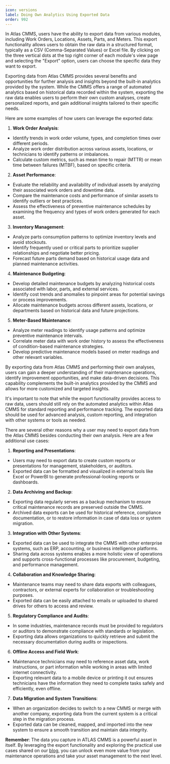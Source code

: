 ```yaml
---
icon: versions
label: Doing Own Analytics Using Exported Data
order: 992
---
```


In Atlas CMMS, users have the ability to export data from various modules, including Work Orders, Locations, Assets, Parts, and Meters. This export functionality allows users to obtain the raw data in a structured format, typically as a CSV (Comma-Separated Values) or Excel file. By clicking on the three vertical dots at the top right corner of each module's view page and selecting the "Export" option, users can choose the specific data they want to export.

Exporting data from Atlas CMMS provides several benefits and opportunities for further analysis and insights beyond the built-in analytics provided by the system. While the CMMS offers a range of automated analytics based on historical data recorded within the system, exporting the raw data enables users to perform their own custom analyses, create personalized reports, and gain additional insights tailored to their specific needs.

Here are some examples of how users can leverage the exported data:

1. **Work Order Analysis**:
- Identify trends in work order volume, types, and completion times over different periods.
- Analyze work order distribution across various assets, locations, or technicians to identify patterns or imbalances.
- Calculate custom metrics, such as mean time to repair (MTTR) or mean time between failures (MTBF), based on specific criteria.
2. **Asset Performance**:
- Evaluate the reliability and availability of individual assets by analyzing their associated work orders and downtime data.
- Compare the maintenance costs and performance of similar assets to identify outliers or best practices.
- Assess the effectiveness of preventive maintenance schedules by examining the frequency and types of work orders generated for each asset.
3. **Inventory Management**:
- Analyze parts consumption patterns to optimize inventory levels and avoid stockouts.
- Identify frequently used or critical parts to prioritize supplier relationships and negotiate better pricing.
- Forecast future parts demand based on historical usage data and planned maintenance activities.
4. **Maintenance Budgeting**:
- Develop detailed maintenance budgets by analyzing historical costs associated with labor, parts, and external services.
- Identify cost trends and anomalies to pinpoint areas for potential savings or process improvements.
- Allocate maintenance budgets across different assets, locations, or departments based on historical data and future projections.
5. **Meter-Based Maintenance**:
- Analyze meter readings to identify usage patterns and optimize preventive maintenance intervals.
- Correlate meter data with work order history to assess the effectiveness of condition-based maintenance strategies.
- Develop predictive maintenance models based on meter readings and other relevant variables.

By exporting data from Atlas CMMS and performing their own analyses, users can gain a deeper understanding of their maintenance operations, identify improvement opportunities, and make data-driven decisions. This capability complements the built-in analytics provided by the CMMS and allows for more customized and targeted insights.

It's important to note that while the export functionality provides access to raw data, users should still rely on the automated analytics within Atlas CMMS for standard reporting and performance tracking. The exported data should be used for advanced analysis, custom reporting, and integration with other systems or tools as needed.

There are several other reasons why a user may need to export data from the Atlas CMMS besides conducting their own analysis. Here are a few additional use cases:
1. **Reporting and Presentations**:
- Users may need to export data to create custom reports or presentations for management, stakeholders, or auditors.
- Exported data can be formatted and visualized in external tools like Excel or PowerBI to generate professional-looking reports or dashboards.
2. **Data Archiving and Backup**:
- Exporting data regularly serves as a backup mechanism to ensure critical maintenance records are preserved outside the CMMS.
- Archived data exports can be used for historical reference, compliance documentation, or to restore information in case of data loss or system migration.
3. **Integration with Other Systems**:
- Exported data can be used to integrate the CMMS with other enterprise systems, such as ERP, accounting, or business intelligence platforms.
- Sharing data across systems enables a more holistic view of operations and supports cross-functional processes like procurement, budgeting, and performance management.
4. **Collaboration and Knowledge Sharing**:
- Maintenance teams may need to share data exports with colleagues, contractors, or external experts for collaboration or troubleshooting purposes.
- Exported data can be easily attached to emails or uploaded to shared drives for others to access and review.
5. **Regulatory Compliance and Audits**:
- In some industries, maintenance records must be provided to regulators or auditors to demonstrate compliance with standards or legislation.
- Exporting data allows organizations to quickly retrieve and submit the necessary documentation during audits or inspections.
6. **Offline Access and Field Work**:
- Maintenance technicians may need to reference asset data, work instructions, or part information while working in areas with limited internet connectivity.
- Exporting relevant data to a mobile device or printing it out ensures technicians have the information they need to complete tasks safely and efficiently, even offline.
7. **Data Migration and System Transitions**:
- When an organization decides to switch to a new CMMS or merge with another company, exporting data from the current system is a critical step in the migration process.
- Exported data can be cleaned, mapped, and imported into the new system to ensure a smooth transition and maintain data integrity.

**Remember**: The data you capture in ATLAS CMMS is a powerful asset in itself. By leveraging the export functionality and exploring the practical use cases shared on our [blog](https://www.intel-loop.com/blog/categories/mastering-maintenance-series), you can unlock even more value from your maintenance operations and take your asset management to the next level.